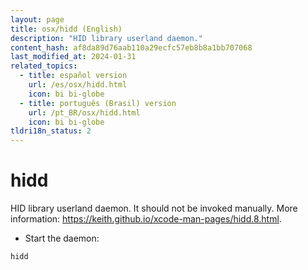```yaml
---
layout: page
title: osx/hidd (English)
description: "HID library userland daemon."
content_hash: af8da89d76aab110a29ecfc57eb8b8a1bb707068
last_modified_at: 2024-01-31
related_topics:
  - title: español version
    url: /es/osx/hidd.html
    icon: bi bi-globe
  - title: português (Brasil) version
    url: /pt_BR/osx/hidd.html
    icon: bi bi-globe
tldri18n_status: 2
---
```

# hidd

HID library userland daemon.
It should not be invoked manually.
More information: <https://keith.github.io/xcode-man-pages/hidd.8.html>.

- Start the daemon:

`hidd`
